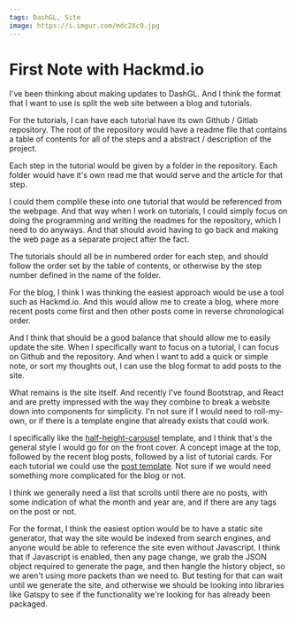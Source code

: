 ```yaml
---
tags: DashGL, Site
image: https://i.imgur.com/mdc2Xc9.jpg
---
```


# First Note with Hackmd.io

I've been thinking about making updates to DashGL.
And I think the format that I want to use is split the web site
between a blog and tutorials. 

For the tutorials, I can have each tutorial have its own Github / Gitlab
repository. The root of the repository would have a readme file that contains
a table of contents for all of the steps and a abstract / description 
of the project. 

Each step in the tutorial would be given by a folder in the repository. Each
folder would have it's own read me that would serve and the article for that
step. 

I could them complile these into one tutorial that would be referenced from
the webpage. And that way when I work on tutorials, I could simply focus on 
doing the programming and writing the readmes for the repository, which 
I need to do anyways. And that should avoid having to go back and making the
web page as a separate project after the fact.

The tutorials should all be in numbered order for each step, and should
follow the order set by the table of contents, or otherwise by the step 
number defined in the name of the folder. 

For the blog, I think I was thinking the easiest approach would be use a
tool such as Hackmd.io. And this would allow me to create a blog, where 
more recent posts come first and then other posts come in reverse 
chronological order. 

And I think that should be a good balance that should allow me to easily
update the site. When I specifically want to focus on a tutorial, I can
focus on Github and the repository. And when I want to add a quick or
simple note, or sort my thoughts out, I can use the blog format to
add posts to the site.

What remains is the site itself. And recently I've found Bootstrap, and
React and are pretty impressed with the way they combine to break a 
website down into components for simplicity. I'n not sure if I would need
to roll-my-own, or if there is a template engine that already exists that
could work.

I specifically like the [half-height-carousel](https://mdbootstrap.com/freebies/carousel-half-cover/) template, and I think that's the general style I 
would go for on the front cover. A concept image at the top, followed by
the recent blog posts, followed by a list of tutorial cards. For each
tutorial we could use the [post template](https://mdbootstrap.com/freebies/post/).
Not sure if we would need something more complicated for the blog or not.

I think we generally need a list that scrolls until there are no posts,
with some indication of what the month and year are, and if there are any
tags on the post or not.

For the format, I think the easiest option would be to have a static site
generator, that way the site would be indexed from search engines, and
anyone would be able to reference the site even without Javascript. 
I think that if Javascript is enabled, then any page change, we grab 
the JSON object required to generate the page, and then hangle the history
object, so we aren't using more packets than we need to. But testing for
that can wait until we generate the site, and otherwise we should be 
looking into libraries like Gatspy to see if the functionality we're
looking for has already been packaged. 